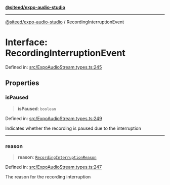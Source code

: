 [**@siteed/expo-audio-studio**](../README.md)

***

[@siteed/expo-audio-studio](../README.md) / RecordingInterruptionEvent

# Interface: RecordingInterruptionEvent

Defined in: [src/ExpoAudioStream.types.ts:245](https://github.com/deeeed/expo-audio-stream/blob/801aa6585cbafa9b58a81bf4356176436fc03ce1/packages/expo-audio-studio/src/ExpoAudioStream.types.ts#L245)

## Properties

### isPaused

> **isPaused**: `boolean`

Defined in: [src/ExpoAudioStream.types.ts:249](https://github.com/deeeed/expo-audio-stream/blob/801aa6585cbafa9b58a81bf4356176436fc03ce1/packages/expo-audio-studio/src/ExpoAudioStream.types.ts#L249)

Indicates whether the recording is paused due to the interruption

***

### reason

> **reason**: [`RecordingInterruptionReason`](../type-aliases/RecordingInterruptionReason.md)

Defined in: [src/ExpoAudioStream.types.ts:247](https://github.com/deeeed/expo-audio-stream/blob/801aa6585cbafa9b58a81bf4356176436fc03ce1/packages/expo-audio-studio/src/ExpoAudioStream.types.ts#L247)

The reason for the recording interruption
